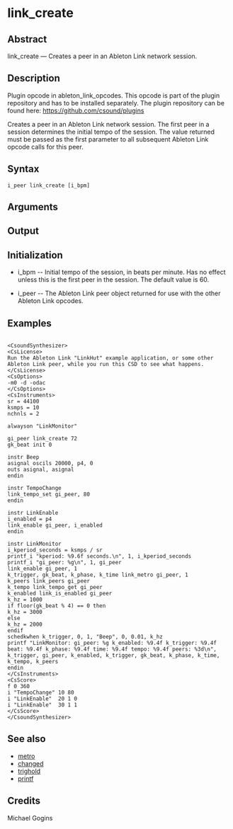 # link_create

## Abstract

link_create — Creates a peer in an Ableton Link network session.


## Description

Plugin opcode in ableton_link_opcodes. This opcode is part of the plugin repository and has to be installed separately. The plugin repository can be found here: https://github.com/csound/plugins

Creates a peer in an Ableton Link network session. The first peer in a session determines the initial tempo of the session. The value returned must be passed as the first parameter to all subsequent Ableton Link opcode calls for this peer.

## Syntax


```csound
i_peer link_create [i_bpm]

```
    
## Arguments


## Output


## Initialization

* i_bpm -- Initial tempo of the session, in beats per minute. Has no effect unless this is the first peer in the session. The default value is 60.

* i_peer -- The Ableton Link peer object returned for use with the other Ableton Link opcodes.

## Examples


```csound

<CsoundSynthesizer>
<CsLicense>
Run the Ableton Link "LinkHut" example application, or some other 
Ableton Link peer, while you run this CSD to see what happens.
</CsLicense>
<CsOptions>
-m0 -d -odac 
</CsOptions>
<CsInstruments>
sr = 44100
ksmps = 10
nchnls = 2

alwayson "LinkMonitor"

gi_peer link_create 72
gk_beat init 0

instr Beep
asignal oscils 20000, p4, 0
outs asignal, asignal
endin

instr TempoChange
link_tempo_set gi_peer, 80
endin

instr LinkEnable
i_enabled = p4
link_enable gi_peer, i_enabled
endin

instr LinkMonitor
i_kperiod_seconds = ksmps / sr
printf_i "kperiod: %9.6f seconds.\n", 1, i_kperiod_seconds
printf_i "gi_peer: %g\n", 1, gi_peer
link_enable gi_peer, 1
k_trigger, gk_beat, k_phase, k_time link_metro gi_peer, 1
k_peers link_peers gi_peer
k_tempo link_tempo_get gi_peer
k_enabled link_is_enabled gi_peer
k_hz = 1000
if floor(gk_beat % 4) == 0 then
k_hz = 3000
else
k_hz = 2000
endif
schedkwhen k_trigger, 0, 1, "Beep", 0, 0.01, k_hz
printf "LinkMonitor: gi_peer: %g k_enabled: %9.4f k_trigger: %9.4f beat: %9.4f k_phase: %9.4f time: %9.4f tempo: %9.4f peers: %3d\n", k_trigger, gi_peer, k_enabled, k_trigger, gk_beat, k_phase, k_time, k_tempo, k_peers
endin
</CsInstruments>
<CsScore>
f 0 360
i "TempoChange" 10 80
i "LinkEnable"  20 1 0
i "LinkEnable"  30 1 1
</CsScore>
</CsoundSynthesizer>

```


## See also

* [metro](http://www.csound.com/docs/manual/metro.html)
* [changed](http://www.csound.com/docs/manual/changed.html)
* [trighold](http://www.csound.com/docs/manual/trighold.html)
* [printf](http://www.csound.com/docs/manual/printf.html)

## Credits

Michael Gogins
